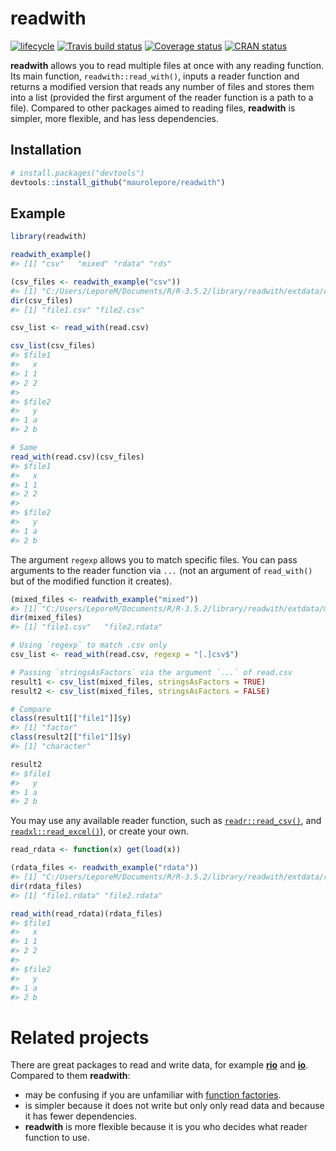 
<!-- README.md is generated from README.Rmd. Please edit that file -->

# readwith

[![lifecycle](https://img.shields.io/badge/lifecycle-experimental-orange.svg)](https://www.tidyverse.org/lifecycle/#experimental)
[![Travis build
status](https://travis-ci.org/maurolepore/readwith.svg?branch=master)](https://travis-ci.org/maurolepore/readwith)
[![Coverage
status](https://coveralls.io/repos/github/maurolepore/readwith/badge.svg)](https://coveralls.io/r/maurolepore/readwith?branch=master)
[![CRAN
status](https://www.r-pkg.org/badges/version/readwith)](https://cran.r-project.org/package=readwith)

**readwith** allows you to read multiple files at once with any reading
function. Its main function, `readwith::read_with()`, inputs a reader
function and returns a modified version that reads any number of files
and stores them into a list (provided the first argument of the reader
function is a path to a file). Compared to other packages aimed to
reading files, **readwith** is simpler, more flexible, and has less
dependencies.

## Installation

``` r
# install.packages("devtools")
devtools::install_github("maurolepore/readwith")
```

## Example

``` r
library(readwith)

readwith_example()
#> [1] "csv"   "mixed" "rdata" "rds"

(csv_files <- readwith_example("csv"))
#> [1] "C:/Users/LeporeM/Documents/R/R-3.5.2/library/readwith/extdata/csv"
dir(csv_files)
#> [1] "file1.csv" "file2.csv"

csv_list <- read_with(read.csv)

csv_list(csv_files)
#> $file1
#>   x
#> 1 1
#> 2 2
#> 
#> $file2
#>   y
#> 1 a
#> 2 b

# Same
read_with(read.csv)(csv_files)
#> $file1
#>   x
#> 1 1
#> 2 2
#> 
#> $file2
#>   y
#> 1 a
#> 2 b
```

The argument `regexp` allows you to match specific files. You can pass
arguments to the reader function via `...` (not an argument of
`read_with()` but of the modified function it creates).

``` r
(mixed_files <- readwith_example("mixed"))
#> [1] "C:/Users/LeporeM/Documents/R/R-3.5.2/library/readwith/extdata/mixed"
dir(mixed_files)
#> [1] "file1.csv"   "file2.rdata"

# Using `regexp` to match .csv only
csv_list <- read_with(read.csv, regexp = "[.]csv$")

# Passing `stringsAsFactors` via the argument `...` of read.csv
result1 <- csv_list(mixed_files, stringsAsFactors = TRUE)
result2 <- csv_list(mixed_files, stringsAsFactors = FALSE)

# Compare
class(result1[["file1"]]$y)
#> [1] "factor"
class(result2[["file1"]]$y)
#> [1] "character"

result2
#> $file1
#>   y
#> 1 a
#> 2 b
```

You may use any available reader function, such as
[`readr::read_csv()`](https://CRAN.R-project.org/package=readr), and
[`readxl::read_excel()`](https://CRAN.R-project.org/package=readxl)), or
create your own.

``` r
read_rdata <- function(x) get(load(x))

(rdata_files <- readwith_example("rdata"))
#> [1] "C:/Users/LeporeM/Documents/R/R-3.5.2/library/readwith/extdata/rdata"
dir(rdata_files)
#> [1] "file1.rdata" "file2.rdata"

read_with(read_rdata)(rdata_files)
#> $file1
#>   x
#> 1 1
#> 2 2
#> 
#> $file2
#>   y
#> 1 a
#> 2 b
```

# Related projects

There are great packages to read and write data, for example
[**rio**](https://CRAN.R-project.org/package=rio) and
[**io**](https://CRAN.R-project.org/package=io). Compared to them
**readwith**:

  - may be confusing if you are unfamiliar with [function
    factories](https://adv-r.hadley.nz/function-factories.html).
  - is simpler because it does not write but only only read data and
    because it has fewer dependencies.
  - **readwith** is more flexible because it is you who decides what
    reader function to use.

